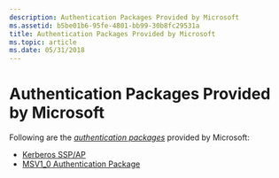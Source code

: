 ```yaml
---
description: Authentication Packages Provided by Microsoft
ms.assetid: b5be01b6-95fe-4801-bb99-30b8fc29531a
title: Authentication Packages Provided by Microsoft
ms.topic: article
ms.date: 05/31/2018
---
```


# Authentication Packages Provided by Microsoft

Following are the [*authentication packages*](/windows/desktop/SecGloss/a-gly) provided by Microsoft:

-   [Kerberos SSP/AP](kerberos-ssp-ap.md)
-   [MSV1\_0 Authentication Package](msv1-0-authentication-package.md)

 

 
